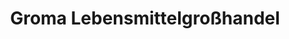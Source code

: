 ---
title: "Groma Lebensmittelgroßhandel"
url: /schweinfurt/groma-lebensmittelgrosshandel/
shop: Großhandel
---